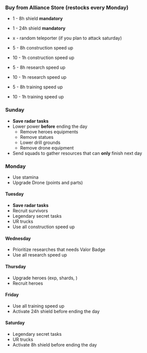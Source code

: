 ### Buy from Alliance Store (restocks every Monday) 
 - 1 - 8h shield **mandatory**
 - 1 - 24h shield **mandatory**
 - x - random teleporter (if you plan to attack saturday)

 
 - 5 - 8h construction speed up
 - 10 - 1h construction speed up

 
 - 5 - 8h research speed up
 - 10 - 1h research speed up

 
 - 5 - 8h training speed up
 - 10 - 1h training speed up

### Sunday
 - **Save radar tasks**
 - Lower power **before** ending the day
    - Remove heroes equipments
    - Remove statues
    - Lower drill grounds
    - Remove drone equipment
- Send squads to gather resources that can **only** finish next day 

### Monday
 - Use stamina
 - Upgrade Drone (points and parts)

#### Tuesday
 - **Save radar tasks**
 - Recruit survivors
 - Legendary secret tasks
 - UR trucks
 - Use all construction speed up
 

#### Wednesday
 - Prioritize researches that needs Valor Badge
 - Use all research speed up

#### Thursday
 - Upgrade heroes (exp, shards, )
 - Recruit heroes

#### Friday 
 - Use all training speed up
 - Activate 24h shield before ending the day

 #### Saturday
- Legendary secret tasks
- UR trucks
- Activate 8h shield before ending the day

